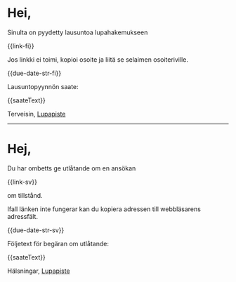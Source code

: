 # Hei,

Sinulta on pyydetty lausuntoa lupahakemukseen

{{link-fi}}

Jos linkki ei toimi, kopioi osoite ja liit&auml; se selaimen osoiteriville.

{{due-date-str-fi}}

Lausuntopyynn&ouml;n saate:

{{saateText}}


Terveisin,
[Lupapiste](https://www.lupapiste.fi/)

---

# Hej,

Du har ombetts ge utl&aring;tande om en ans&ouml;kan

{{link-sv}}

om tillst&aring;nd.

Ifall l&auml;nken inte fungerar kan du kopiera adressen till webbl&auml;sarens adressf&auml;lt.

{{due-date-str-sv}}

F&ouml;ljetext f&ouml;r beg&auml;ran om utl&aring;tande:

{{saateText}}


Hälsningar,
[Lupapiste](https://www.lupapiste.fi/)
